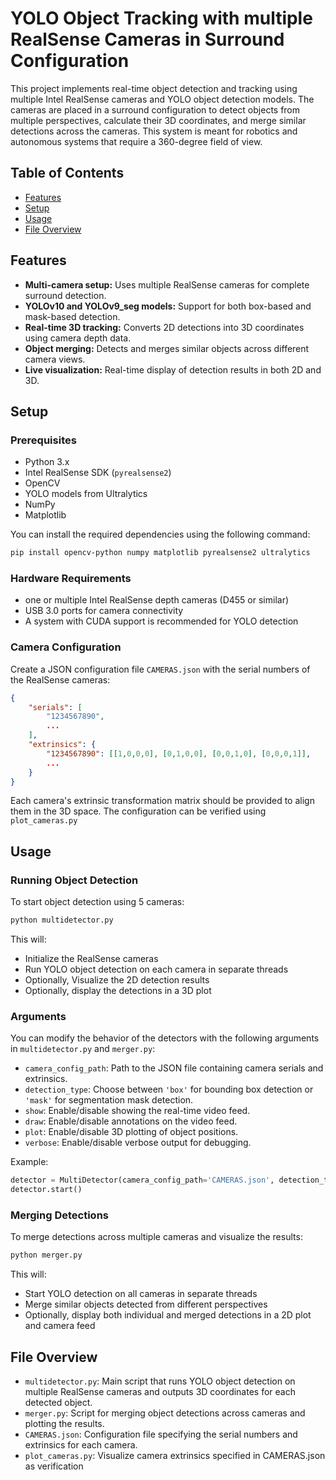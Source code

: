 # YOLO Object Tracking with multiple RealSense Cameras in Surround Configuration

This project implements real-time object detection and tracking using multiple Intel RealSense cameras and YOLO object detection models. The cameras are placed in a surround configuration to detect objects from multiple perspectives, calculate their 3D coordinates, and merge similar detections across the cameras. This system is meant for robotics and autonomous systems that require a 360-degree field of view.

## Table of Contents
- [Features](#features)
- [Setup](#setup)
- [Usage](#usage)
- [File Overview](#file-overview)

## Features
- **Multi-camera setup:** Uses multiple RealSense cameras for complete surround detection.
- **YOLOv10 and YOLOv9_seg models:** Support for both box-based and mask-based detection.
- **Real-time 3D tracking:** Converts 2D detections into 3D coordinates using camera depth data.
- **Object merging:** Detects and merges similar objects across different camera views.
- **Live visualization:** Real-time display of detection results in both 2D and 3D.
  
## Setup
### Prerequisites
- Python 3.x
- Intel RealSense SDK (`pyrealsense2`)
- OpenCV
- YOLO models from Ultralytics
- NumPy
- Matplotlib

You can install the required dependencies using the following command:
```bash
pip install opencv-python numpy matplotlib pyrealsense2 ultralytics
```

### Hardware Requirements
- one or multiple Intel RealSense depth cameras (D455 or similar)
- USB 3.0 ports for camera connectivity
- A system with CUDA support is recommended for YOLO detection

### Camera Configuration
Create a JSON configuration file `CAMERAS.json` with the serial numbers of the RealSense cameras:

```json
{
    "serials": [
        "1234567890",
        ...
    ],
    "extrinsics": {
        "1234567890": [[1,0,0,0], [0,1,0,0], [0,0,1,0], [0,0,0,1]],
        ...
    }
}
```

Each camera's extrinsic transformation matrix should be provided to align them in the 3D space. 
The configuration can be verified using `plot_cameras.py`

## Usage
### Running Object Detection
To start object detection using 5 cameras:

```bash
python multidetector.py
```

This will:
- Initialize the RealSense cameras
- Run YOLO object detection on each camera in separate threads
- Optionally, Visualize the 2D detection results
- Optionally, display the detections in a 3D plot

### Arguments
You can modify the behavior of the detectors with the following arguments in `multidetector.py` and `merger.py`:
- `camera_config_path`: Path to the JSON file containing camera serials and extrinsics.
- `detection_type`: Choose between `'box'` for bounding box detection or `'mask'` for segmentation mask detection.
- `show`: Enable/disable showing the real-time video feed.
- `draw`: Enable/disable annotations on the video feed.
- `plot`: Enable/disable 3D plotting of object positions.
- `verbose`: Enable/disable verbose output for debugging.

Example:
```python
detector = MultiDetector(camera_config_path='CAMERAS.json', detection_type='box', show=True, draw=True, plot=False, verbose=False)
detector.start()
```

### Merging Detections
To merge detections across multiple cameras and visualize the results:

```bash
python merger.py
```

This will:
- Start YOLO detection on all cameras in separate threads
- Merge similar objects detected from different perspectives
- Optionally, display both individual and merged detections in a 2D plot and camera feed


## File Overview
- `multidetector.py`: Main script that runs YOLO object detection on multiple RealSense cameras and outputs 3D coordinates for each detected object.
- `merger.py`: Script for merging object detections across cameras and plotting the results.
- `CAMERAS.json`: Configuration file specifying the serial numbers and extrinsics for each camera.
- `plot_cameras.py`: Visualize camera extrinsics specified in CAMERAS.json as verification

